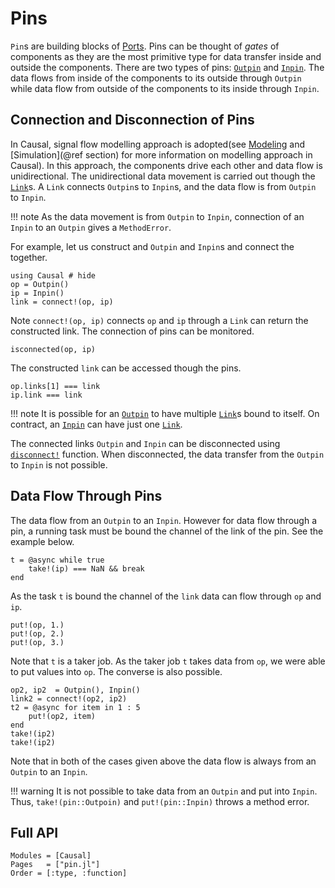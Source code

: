 # Pins
`Pin`s are building blocks of [Ports](@ref). Pins can be thought of *gates* of components as they are the most primitive type for data transfer inside and outside the components. There are two types of pins: [`Outpin`](@ref) and [`Inpin`](@ref). The data flows from inside of the components to its outside through `Outpin` while data flow from outside of the components to its inside through `Inpin`.

## Connection and Disconnection of Pins 
In Causal, signal flow modelling approach is adopted(see [Modeling](@ref) and [Simulation](@ref section) for more information on modelling approach in Causal). In this approach, the components drive each other and data flow is unidirectional. The unidirectional data movement is carried out though the [`Link`](@ref)s. A `Link` connects `Outpin`s to `Inpin`s, and the data flow is from `Outpin` to `Inpin`.

!!! note 
    As the data movement is from `Outpin` to `Inpin`, connection of an  `Inpin` to an `Outpin` gives a `MethodError`.

For example, let us construct and `Outpin` and `Inpin`s and connect the together.
```@repl pin_example_1
using Causal # hide 
op = Outpin() 
ip = Inpin() 
link = connect!(op, ip)
```
Note `connect!(op, ip)` connects `op` and `ip` through a `Link` can return the constructed link. The connection of pins can be monitored. 
```@repl pin_example_1
isconnected(op, ip)
```
The constructed `link` can be accessed though the pins. 
```@repl pin_example_1
op.links[1] === link 
ip.link === link
```

!!! note 
    It is possible for an [`Outpin`](@ref) to have multiple [`Link`](@ref)s bound to itself. On contract, an [`Inpin`](@ref) can have just one [`Link`](@ref).

The connected links `Outpin` and `Inpin` can be disconnected using [`disconnect!`](@ref) function. When disconnected, the data transfer from the `Outpin` to `Inpin` is not possible. 

## Data Flow Through Pins 
The data flow from an `Outpin` to an `Inpin`. However for data flow through a pin, a running task must be bound the channel of the link of the pin. See the example below. 
```@repl pin_example_1
t = @async while true 
    take!(ip) === NaN && break 
end 
```
As the task `t` is bound the channel of the `link` data can flow through `op` and `ip`. 
```@repl pin_example_1
put!(op, 1.)
put!(op, 2.) 
put!(op, 3.)
```
Note that `t` is a taker job. As the taker job `t` takes data from `op`, we were able to put values into `op`. The converse is also possible. 
```@repl pin_example_1
op2, ip2  = Outpin(), Inpin() 
link2 = connect!(op2, ip2) 
t2 = @async for item in 1 : 5
    put!(op2, item)
end
take!(ip2)
take!(ip2)
```
Note that in both of the cases given above the data flow is always from an `Outpin` to an `Inpin`. 

!!! warning 
    It is not possible to take data from an `Outpin` and put into `Inpin`. Thus, `take!(pin::Outpoin)` and `put!(pin::Inpin)` throws a method error.

## Full API 
```@autodocs
Modules = [Causal]
Pages   = ["pin.jl"]
Order = [:type, :function]
```